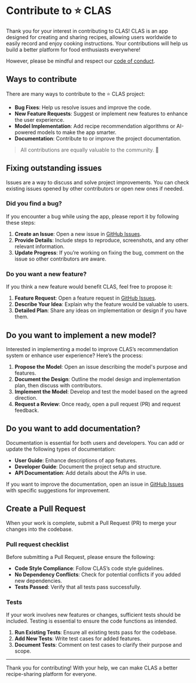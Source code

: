 # Contribute to ⭐️ CLAS

Thank you for your interest in contributing to CLAS! CLAS is an app designed for creating and sharing recipes, allowing users worldwide to easily record and enjoy cooking instructions. Your contributions will help us build a better platform for food enthusiasts everywhere!

However, please be mindful and respect our [code of conduct](https://github.com/YooHyun-Kim/CLAS/blob/main/CODE_OF_CONDUCT.md).

## Ways to contribute

There are many ways to contribute to the ⭐️ CLAS project:

- **Bug Fixes**: Help us resolve issues and improve the code.
- **New Feature Requests**: Suggest or implement new features to enhance the user experience.
- **Model Implementation**: Add recipe recommendation algorithms or AI-powered models to make   the app smarter.
- **Documentation**: Contribute to or improve the project documentation.

> All contributions are equally valuable to the community. 🥰

## Fixing outstanding issues

Issues are a way to discuss and solve project improvements. You can check existing issues opened by other contributors or open new ones if needed.

### Did you find a bug?

If you encounter a bug while using the app, please report it by following these steps:

1. **Create an Issue**: Open a new issue in [GitHub Issues](https://github.com/yourusername/CLAS/issues).
2. **Provide Details**: Include steps to reproduce, screenshots, and any other relevant information.
3. **Update Progress**: If you’re working on fixing the bug, comment on the issue so other contributors are aware.

### Do you want a new feature?

If you think a new feature would benefit CLAS, feel free to propose it:

1. **Feature Request**: Open a feature request in [GitHub Issues](https://github.com/yourusername/CLAS/issues).
2. **Describe Your Idea**: Explain why the feature would be valuable to users.
3. **Detailed Plan**: Share any ideas on implementation or design if you have them.

## Do you want to implement a new model?

Interested in implementing a model to improve CLAS’s recommendation system or enhance user experience? Here’s the process:

1. **Propose the Model**: Open an issue describing the model's purpose and features.
2. **Document the Design**: Outline the model design and implementation plan, then discuss with contributors.
3. **Implement the Model**: Develop and test the model based on the agreed direction.
4. **Request a Review**: Once ready, open a pull request (PR) and request feedback.

## Do you want to add documentation?

Documentation is essential for both users and developers. You can add or update the following types of documentation:

- **User Guide**: Enhance descriptions of app features.
- **Developer Guide**: Document the project setup and structure.
- **API Documentation**: Add details about the APIs in use.

If you want to improve the documentation, open an issue in [GitHub Issues](https://github.com/yourusername/CLAS/issues) with specific suggestions for improvement.

## Create a Pull Request

When your work is complete, submit a Pull Request (PR) to merge your changes into the codebase.

### Pull request checklist

Before submitting a Pull Request, please ensure the following:

- **Code Style Compliance**: Follow CLAS’s code style guidelines.
- **No Dependency Conflicts**: Check for potential conflicts if you added new dependencies.
- **Tests Passed**: Verify that all tests pass successfully.

### Tests

If your work involves new features or changes, sufficient tests should be included. Testing is essential to ensure the code functions as intended.

1. **Run Existing Tests**: Ensure all existing tests pass for the codebase.
2. **Add New Tests**: Write test cases for added features.
3. **Document Tests**: Comment on test cases to clarify their purpose and scope.

---

Thank you for contributing! With your help, we can make CLAS a better recipe-sharing platform for everyone.


 
